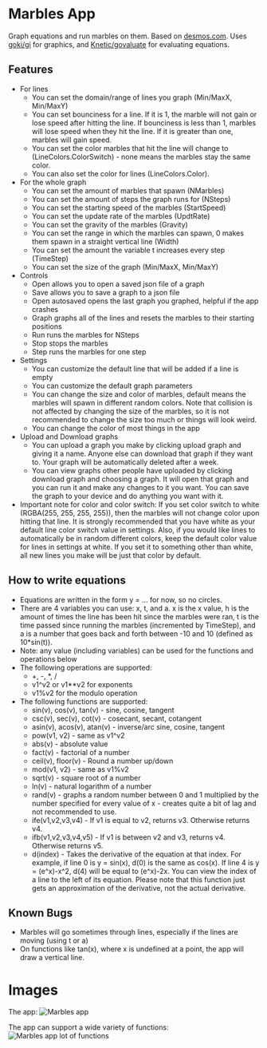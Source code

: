 # Marbles App

Graph equations and run marbles on them. Based on [desmos.com](https://desmos.com). Uses [goki/gi](https://github.com/goki/gi) for graphics, and [Knetic/govaluate](https://github.com/Knetic/govaluate) for evaluating equations.  

## Features

* For lines
  * You can set the domain/range of lines you graph (Min/MaxX, Min/MaxY)
  * You can set bounciness for a line. If it is 1, the marble will not gain or lose speed after hitting the line. If bounciness is less than 1, marbles will lose speed when they hit the line. If it is greater than one, marbles will gain speed.
  * You can set the color marbles that hit the line will change to (LineColors.ColorSwitch) - none means the marbles stay the same color.
  * You can also set the color for lines (LineColors.Color).
* For the whole graph
  * You can set the amount of marbles that spawn (NMarbles)
  * You can set the amount of steps the graph runs for (NSteps)
  * You can set the starting speed of the marbles (StartSpeed)
  * You can set the update rate of the marbles (UpdtRate)
  * You can set the gravity of the marbles (Gravity)
  * You can set the range in which the marbles can spawn, 0 makes them spawn in a straight vertical line (Width)
  * You can set the amount the variable t increases every step (TimeStep)
  * You can set the size of the graph (Min/MaxX, Min/MaxY)
* Controls
  * Open allows you to open a saved json file of a graph
  * Save allows you to save a graph to a json file
  * Open autosaved opens the last graph you graphed, helpful if the app crashes
  * Graph graphs all of the lines and resets the marbles to their starting positions
  * Run runs the marbles for NSteps
  * Stop stops the marbles
  * Step runs the marbles for one step
* Settings
  * You can customize the default line that will be added if a line is empty
  * You can customize the default graph parameters
  * You can change the size and color of marbles, default means the marbles will spawn in different random colors. Note that collision is not affected by changing the size of the marbles, so it is not recommended to change the size too much or things will look weird.
  * You can change the color of most things in the app
* Upload and Download graphs
  * You can upload a graph you make by clicking upload graph and giving it a name. Anyone else can download that graph if they want to. Your graph will be automatically deleted after a week.
  * You can view graphs other people have uploaded by clicking download graph and choosing a graph. It will open that graph and you can run it and make any changes to it you want. You can save the graph to your device and do anything you want with it.
* Important note for color and color switch: If you set color switch to white (RGBA(255, 255, 255, 255)), then the marbles will not change color upon hitting that line. It is strongly recommended that you have white as your default line color switch value in settings. Also, if you would like lines to automatically be in random different colors, keep the default color value for lines in settings at white. If you set it to something other than white, all new lines you make will be just that color by default.

## How to write equations

* Equations are written in the form y = ... for now, so no circles.
* There are 4 variables you can use: x, t, and a. x is the x value, h is the amount of times the line has been hit since the marbles were ran, t is the time passed since running the marbles (incremented by TimeStep), and a is a number that goes back and forth between -10 and 10 (defined as 10*sin(t)).
* Note: any value (including variables) can be used for the functions and operations below
* The following operations are supported:
  * +, -, \*, /
  * v1^v2 or v1\*\*v2 for exponents
  * v1%v2 for the modulo operation
* The following functions are supported:
  * sin(v), cos(v), tan(v) - sine, cosine, tangent
  * csc(v), sec(v), cot(v) - cosecant, secant, cotangent
  * asin(v), acos(v), atan(v) - inverse/arc sine, cosine, tangent
  * pow(v1, v2) - same as v1^v2
  * abs(v) - absolute value
  * fact(v) - factorial of a number
  * ceil(v), floor(v) - Round a number up/down
  * mod(v1, v2) - same as v1%v2
  * sqrt(v) - square root of a number
  * ln(v) - natural logarithm of a number
  * rand(v) - graphs a random number between 0 and 1 multiplied by the number specified for every value of x - creates quite a bit of lag and not recommended to use.
  * ife(v1,v2,v3,v4) - If v1 is equal to v2, returns v3. Otherwise returns v4. 
  * ifb(v1,v2,v3,v4,v5) - If v1 is between v2 and v3, returns v4. Otherwise returns v5.
  * d(index) - Takes the derivative of the equation at that index. For example, if line 0 is y = sin(x), d(0) is the same as cos(x). If line 4 is y = (e^x)-x^2, d(4) will be equal to (e^x)-2x. You can view the index of a line to the left of its equation. Please note that this function just gets an approximation of the derivative, not the actual derivative.

## Known Bugs

* Marbles will go sometimes through lines, especially if the lines are moving (using t or a)
* On functions like tan(x), where x is undefined at a point, the app will draw a vertical line. 

# Images

The app:
![Marbles app](https://github.com/kplat1/marblesInfo/raw/master/images/img1.png)

The app can support a wide variety of functions:
![Marbles app lot of functions](https://github.com/kplat1/marblesInfo/raw/master/images/img2.png)
